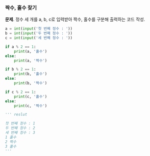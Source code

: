 ### 짝수, 홀수 찾기
**문제**. 정수 세 개를 a, b, c로 입력받아 짝수, 홀수를 구분해 출력하는 코드 작성.
```py
a = int(input('첫 번째 정수 : '))
b = int(input('두 번째 정수 : '))
c = int(input('세 번째 정수 : '))

if a % 2 == 1:
    print(a, '홀수')
else:
    print(a, '짝수')

if b % 2 == 1:
    print(b, '홀수')
else:
    print(b, '짝수')

if c % 2 == 1:
    print(c, '홀수')
else:
    print(c, '짝수')

''' reslut

첫 번째 정수 : 1
두 번째 정수 : 2
세 번째 정수 : 3
1 홀수
2 짝수
3 홀수
'''
```